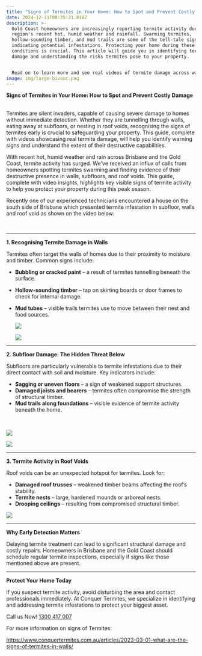 ```yaml
---
title: "Signs of Termites in Your Home: How to Spot and Prevent Costly Damage "
date: 2024-12-11T08:35:21.818Z
description: >-
  Gold Coast homeowners are increasingly reporting termite activity due to the
  region's recent hot, humid weather and rainfall. Swarming termites,
  hollow-sounding timber, and mud trails are some of the tell-tale signs
  indicating potential infestations. Protecting your home during these
  conditions is crucial. This article will guide you in identifying termite
  damage and understanding the risks termites pose to your property.


  Read on to learn more and see real videos of termite damage across walls, subfloors, and roof voids, helping you stay vigilant this termite season.
image: img/large-bivouc.png
---
```



**Signs of Termites in Your Home: How to Spot and Prevent Costly Damage**

\
Termites are silent invaders, capable of causing severe damage to homes without immediate detection. Whether they are tunnelling through walls, eating away at subfloors, or nesting in roof voids, recognising the signs of termites early is crucial to safeguarding your property. This guide, complete with videos showcasing real termite damage, will help you identify warning signs and understand the extent of their destructive capabilities.

With recent hot, humid weather and rain across Brisbane and the Gold Coast, termite activity has surged. We've received an influx of calls from homeowners spotting termites swarming and finding evidence of their destructive presence in walls, subfloors, and roof voids. This guide, complete with video insights, highlights key visible signs of termite activity to help you protect your property during this peak season.            

Recently one of our experienced technicians encountered a house on the south side of Brisbane which presented termite infestation in subfloor, walls and roof void as shown on the video below:

 

- - -

**1. Recognising Termite Damage in Walls**

Termites often target the walls of homes due to their proximity to moisture and timber. Common signs include:

* **Bubbling or cracked paint** – a result of termites tunnelling beneath the surface.
* **Hollow-sounding timber** – tap on skirting boards or door frames to check for internal damage.
* **Mud tubes** – visible trails termites use to move between their nest and food sources.

  ![](img/termite-mud-lead-in-bathroom.png)

  ![](img/large-bivouc.png)

- - -

**2. Subfloor Damage: The Hidden Threat Below**

Subfloors are particularly vulnerable to termite infestations due to their direct contact with soil and moisture. Key indicators include:

* **Sagging or uneven floors** – a sign of weakened support structures.
* **Damaged joists and bearers** – termites often compromise the strength of structural timber.
* **Mud trails along foundations** – visible evidence of termite activity beneath the home.

 

![](img/termite-mud-lead-on-subfloor-wall.png)

![](img/termite-damage-on-subfloor.png)

- - -

**3. Termite Activity in Roof Voids**

Roof voids can be an unexpected hotspot for termites. Look for:

* **Damaged roof trusses** – weakened timber beams affecting the roof’s stability.
* **Termite nests** – large, hardened mounds or arboreal nests.
* **Drooping ceilings** – resulting from compromised structural timber.

![](img/heading-4-.png)

- - -

**Why Early Detection Matters**

Delaying termite treatment can lead to significant structural damage and costly repairs. Homeowners in Brisbane and the Gold Coast should schedule regular termite inspections, especially if signs like those mentioned above are present.

- - -

**Protect Your Home Today**

If you suspect termite activity, avoid disturbing the area and contact professionals immediately. At Conquer Termites, we specialize in identifying and addressing termite infestations to protect your biggest asset.

Call us Now! [1300 417 007](tel:1300417007)

For more information on signs of Termites: 

<https://www.conquertermites.com.au/articles/2023-03-01-what-are-the-signs-of-termites-in-walls/>